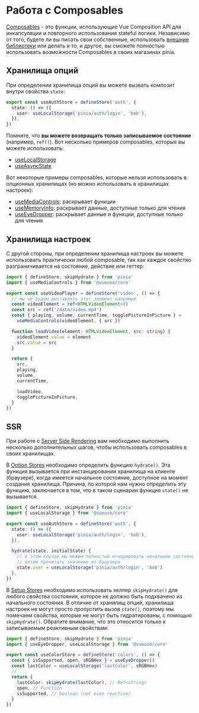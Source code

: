 # Работа с Composables

[Composables](https://vuejs.org/guide/reusability/composables.html#composables) - это функции, использующие Vue Composition API для инкапсуляции и повторного использования stateful логики. Независимо от того, будете ли вы писать свои собственные, использовать [внешние библиотеки](https://vueuse.org/) или делать и то, и другое, вы сможете полностью использовать возможности Composables в своих магазинах pinia.

## Хранилища опций

При определении хранилища опций вы можете вызвать композит внутри свойства `state`:

```ts
export const useAuthStore = defineStore('auth', {
  state: () => ({
    user: useLocalStorage('pinia/auth/login', 'bob'),
  }),
})
```

Помните, что **вы можете возвращать только записываемое состояние** (например, `ref()`). Вот несколько примеров composables, которые вы можете использовать:

- [useLocalStorage](https://vueuse.org/core/useLocalStorage/)
- [useAsyncState](https://vueuse.org/core/useAsyncState/)

Вот некоторые примеры composables, которые нельзя использовать в опционных хранилищах (но можно использовать в хранилищах настроек):

- [useMediaControls](https://vueuse.org/core/useMediaControls/): раскрывает функции
- [useMemoryInfo](https://vueuse.org/core/useMemory/): раскрывает данные, доступные только для чтения
- [useEyeDropper](https://vueuse.org/core/useEyeDropper/): раскрывает данные и функции, доступные только для чтения

## Хранилища настроек

С другой стороны, при определении хранилища настроек вы можете использовать практически любой composable, так как каждое свойство разграничивается на состояние, действие или геттер:

```ts
import { defineStore, skipHydrate } from 'pinia'
import { useMediaControls } from '@vueuse/core'

export const useVideoPlayer = defineStore('video', () => {
  // мы не будем выставлять этот элемент напрямую
  const videoElement = ref<HTMLVideoElement>()
  const src = ref('/data/video.mp4')
  const { playing, volume, currentTime, togglePictureInPicture } =
    useMediaControls(videoElement, { src })

  function loadVideo(element: HTMLVideoElement, src: string) {
    videoElement.value = element
    src.value = src
  }

  return {
    src,
    playing,
    volume,
    currentTime,

    loadVideo,
    togglePictureInPicture,
  }
})
```

## SSR

При работе с [Server Side Rendering](../ssr/index.md) вам необходимо выполнить несколько дополнительных шагов, чтобы использовать composables в своих хранилищах.

В [Option Stores](#option-stores) необходимо определить функцию `hydrate()`. Эта функция вызывается при инстанцировании хранилища на клиенте (браузере), когда имеется начальное состояние, доступное на момент создания хранилища. Причина, по которой нам нужно определить эту функцию, заключается в том, что в таком сценарии функция `state()` не вызывается.

```ts
import { defineStore, skipHydrate } from 'pinia'
import { useLocalStorage } from '@vueuse/core'

export const useAuthStore = defineStore('auth', {
  state: () => ({
    user: useLocalStorage('pinia/auth/login', 'bob'),
  }),

  hydrate(state, initialState) {
    // в этом случае мы можем полностью игнорировать начальное состояние, поскольку мы
    // хотим прочитать значение из браузера
    state.user = useLocalStorage('pinia/auth/login', 'bob')
  },
})
```

В [Setup Stores](#setup-stores) необходимо использовать хелпер `skipHydrate()` для любого свойства состояния, которое не должно быть подхвачено из начального состояния. В отличие от хранилищ опций, хранилища настроек не могут просто _пропустить вызов `state()`_, поэтому мы помечаем свойства, которые не могут быть гидратированы, с помощью `skipHydrate()`. Обратите внимание, что это относится только к записываемым реактивным свойствам:

```ts
import { defineStore, skipHydrate } from 'pinia'
import { useEyeDropper, useLocalStorage } from '@vueuse/core'

export const useColorStore = defineStore('colors', () => {
  const { isSupported, open, sRGBHex } = useEyeDropper()
  const lastColor = useLocalStorage('lastColor', sRGBHex)
  // ...
  return {
    lastColor: skipHydrate(lastColor), // Ref<string>
    open, // Function
    isSupported, // boolean (not even reactive)
  }
})
```
